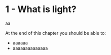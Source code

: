 # 1 - What is light?

aa

At the end of this chapter you should be able to:
- aaaaaa
- aaaaaaaaaaaaaa